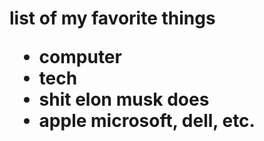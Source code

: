 <h1>list of my favorite things
  <ul>
    <li> computer</li>
    <li> tech</li>
    <li> shit elon musk does</li>
    <li> apple microsoft, dell, etc.</li>
  </ul>

